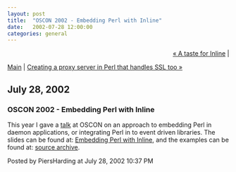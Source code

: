 ```yaml
---
layout: post
title:  "OSCON 2002 - Embedding Perl with Inline"
date:   2002-07-28 12:00:00
categories: general
---
```

<p align="right">
<a href="http://www.piersharding.com/blog/archives/2002/05/a_taste_for_inl.html">&laquo; A taste for Inline</a> |

<a href="http://www.piersharding.com/blog/">Main</a>
| <a href="http://www.piersharding.com/blog/archives/2002/09/creating_a_prox.html">Creating a proxy server in Perl that handles SSL too &raquo;</a>

</p>

<h2>July 28, 2002</h2>

<h3>OSCON 2002 - Embedding Perl with Inline</h3>

This year I gave a <a
href='http://conferences.oreillynet.com/cs/os2002/view/e_sess/2731'>talk</a>
at OSCON on an approach to embedding Perl in daemon applications, or integrating Perl in to event driven libraries.
The slides can be found at: <a href='/tydwp/tydwp.dkb'>Embedding Perl with Inline</a>, and the examples can be found at: <a href='/download/tydwp.tgz'>source archive</a>.

<div id="a000012more"><div id="more">

</div></div>

<p class="posted">Posted by PiersHarding at July 28, 2002 10:37 PM</p>





